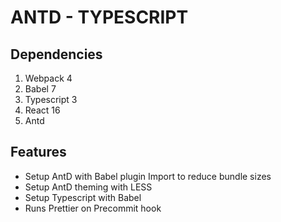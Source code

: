 # ANTD - TYPESCRIPT

## Dependencies 

1. Webpack 4
2. Babel 7
3. Typescript 3
4. React 16
5. Antd

## Features

* Setup AntD with Babel plugin Import to reduce bundle sizes
* Setup AntD theming with LESS
* Setup Typescript with Babel 
* Runs Prettier on Precommit hook